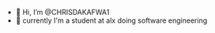 - 👋 Hi, I’m @CHRISDAKAFWA1
- 👀 currently I'm a student at alx doing software engineering 
<!---
CHRISDAKAFWA1/CHRISDAKAFWA1 is a ✨ special ✨ repository because its `README.md` (this file) appears on your GitHub profile.
You can click the Preview link to take a look at your changes.
--->
